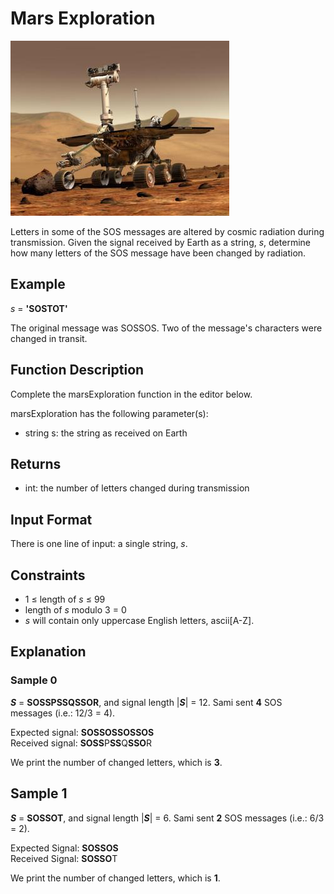 # Mars Exploration

![Mars rover](./marsRover.jpg)

Letters in some of the SOS messages are altered by cosmic radiation during transmission. Given the signal received by Earth as a string, *s*, determine how many letters of the SOS message have been changed by radiation.

## Example

*s* = **'SOSTOT'**

The original message was SOSSOS. Two of the message's characters were changed in transit.

## Function Description

Complete the marsExploration function in the editor below.

marsExploration has the following parameter(s):

* string s: the string as received on Earth

## Returns

* int: the number of letters changed during transmission

## Input Format

There is one line of input: a single string, *s*.

## Constraints

* 1 ≤ length of *s* ≤ 99
* length of *s* modulo 3 = 0
* *s* will contain only uppercase English letters, ascii\[A-Z\].

## Explanation

### Sample 0

***S*** = **SOSSPSSQSSOR**, and signal length |***S***| = 12. Sami sent **4** SOS messages (i.e.: 12/3 = 4).

Expected signal: **SOSSOSSOSSOS**  
Received signal: **SOSS**P**SS**Q**SSO**R

We print the number of changed letters, which is **3**.

## Sample 1

***S*** = **SOSSOT**, and signal length |***S***| = 6. Sami sent **2** SOS messages (i.e.: 6/3 = 2).

Expected Signal: **SOSSOS**  
Received Signal: **SOSSO**T

We print the number of changed letters, which is **1**.